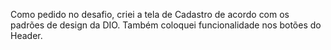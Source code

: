 Como pedido no desafio, criei a tela de Cadastro de acordo com os padrões de design da DIO.
Também coloquei funcionalidade nos botões do Header.
